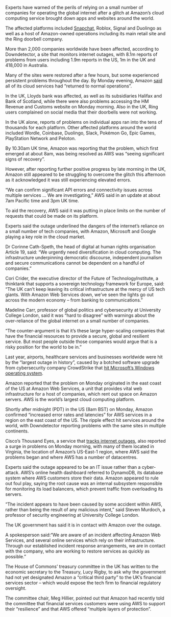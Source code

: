 Experts have warned of the perils of relying on a small number of companies for operating the global internet after a glitch at Amazon’s cloud computing service brought down apps and websites around the world.

The affected platforms included [Snapchat](https://www.theguardian.com/technology/snapchat), Roblox, Signal and Duolingo as well as a host of Amazon-owned operations including its main retail site and the Ring doorbell company.

More than 2,000 companies worldwide have been affected, according to Downdetector, a site that monitors internet outages, with 8.1m reports of problems from users including 1.9m reports in the US, 1m in the UK and 418,000 in Australia.

Many of the sites were restored after a few hours, but some experienced persistent problems throughout the day. By Monday evening, Amazon [said](https://health.aws.amazon.com/health/status) all of its cloud services had “returned to normal operations”.

In the UK, Lloyds bank was affected, as well as its subsidiaries Halifax and Bank of Scotland, while there were also problems accessing the HM Revenue and Customs website on Monday morning. Also in the UK, Ring users complained on social media that their doorbells were not working.

In the UK alone, reports of problems on individual apps ran into the tens of thousands for each platform. Other affected platforms around the world included Wordle, Coinbase, Duolingo, Slack, Pokémon Go, Epic Games, PlayStation Network and Peloton.

By 10.30am UK time, Amazon was reporting that the problem, which first emerged at about 8am, was being resolved as AWS was “seeing significant signs of recovery”.

However, after reporting further positive progress by late morning in the UK, Amazon still appeared to be struggling to overcome the glitch this afternoon as it acknowledged it was still experiencing elevated errors.

“We can confirm significant API errors and connectivity issues across multiple services … We are investigating,” AWS said in an update at about 7am Pacific time and 3pm UK time.

To aid the recovery, AWS said it was putting in place limits on the number of requests that could be made on its platform.

Experts said the outage underlined the dangers of the internet’s reliance on a small number of tech companies, with Amazon, Microsoft and Google playing a key role in the cloud market.

Dr Corinne Cath-Speth, the head of digital at human rights organisation Article 19, said: “We urgently need diversification in cloud computing. The infrastructure underpinning democratic discourse, independent journalism and secure communications cannot be dependent on a handful of companies.”

Cori Crider, the executive director of the Future of TechnologyInstitute, a thinktank that supports a sovereign technology framework for Europe, said: “The UK can’t keep leaving its critical infrastructure at the mercy of US tech giants. With Amazon Web Services down, we’ve seen the lights go out across the modern economy – from banking to communications.”

Madeline Carr, professor of global politics and cybersecurity at University College London, said it was “hard to disagree” with warnings about the over-reliance of the global internet on a small number of companies.

“The counter-argument is that it’s these large hyper-scaling companies that have the financial resources to provide a secure, global and resilient service. But most people outside those companies would argue that is a risky position for the world to be in.”

Last year, airports, healthcare services and businesses worldwide were hit by the “largest outage in history”, caused by a botched software upgrade from cybersecurity company CrowdStrike that [hit Microsoft’s Windows operating system](https://www.theguardian.com/australia-news/article/2024/jul/19/microsoft-windows-pcs-outage-blue-screen-of-death).

Amazon reported that the problem on Monday originated in the east coast of the US at Amazon Web Services, a unit that provides vital web infrastructure for a host of companies, which rent out space on Amazon servers. AWS is the world’s largest cloud computing platform.

Shortly after midnight (PDT) in the US (8am BST) on Monday, Amazon confirmed “increased error rates and latencies” for AWS services in a region on the east coast of the US. The ripple effect hit services around the world, with Downdetector reporting problems with the same sites in multiple continents.

Cisco’s Thousand Eyes, a service that [tracks internet outages](https://www.thousandeyes.com/outages/), also reported a surge in problems on Monday morning, with many of them located in Virginia, the location of Amazon’s US-East-1 region, where AWS said the problems began and where AWS has a number of datacentres.

Experts said the outage appeared to be an IT issue rather than a cyber-attack. AWS’s online health dashboard referred to DynamoDB, its database system where AWS customers store their data. Amazon appeared to rule out foul play, saying the root cause was an internal subsystem responsible for monitoring its load balancers, which prevent traffic from overloading its servers.

“The incident appears to have been caused by some accident within AWS, rather than being the result of any malicious intent,” said Steven Murdoch, a professor of security engineering at University College London.

The UK government has said it is in contact with Amazon over the outage.

A spokesperson said:“We are aware of an incident affecting Amazon Web Services, and several online services which rely on their infrastructure. Through our established incident response arrangements, we are in contact with the company, who are working to restore services as quickly as possible.”

The House of Commons’ treasury committee in the UK has written to the economic secretary to the Treasury, Lucy Rigby, to ask why the government had not yet designated Amazon a “critical third party” to the UK’s financial services sector – which would expose the tech firm to financial regulatory oversight.

The committee chair, Meg Hillier, pointed out that Amazon had recently told the committee that financial services customers were using AWS to support their “resilience” and that AWS offered “multiple layers of protection”.